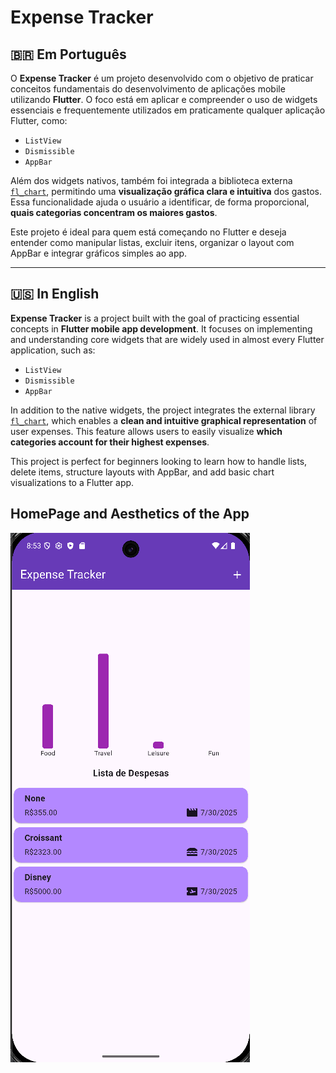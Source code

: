 # Expense Tracker

## 🇧🇷 Em Português

O **Expense Tracker** é um projeto desenvolvido com o objetivo de praticar conceitos fundamentais do desenvolvimento de aplicações mobile utilizando **Flutter**. O foco está em aplicar e compreender o uso de widgets essenciais e frequentemente utilizados em praticamente qualquer aplicação Flutter, como:

- `ListView`
- `Dismissible`
- `AppBar`

Além dos widgets nativos, também foi integrada a biblioteca externa [`fl_chart`](https://pub.dev/packages/fl_chart), permitindo uma **visualização gráfica clara e intuitiva** dos gastos. Essa funcionalidade ajuda o usuário a identificar, de forma proporcional, **quais categorias concentram os maiores gastos**.

Este projeto é ideal para quem está começando no Flutter e deseja entender como manipular listas, excluir itens, organizar o layout com AppBar e integrar gráficos simples ao app.

---

## 🇺🇸 In English

**Expense Tracker** is a project built with the goal of practicing essential concepts in **Flutter mobile app development**. It focuses on implementing and understanding core widgets that are widely used in almost every Flutter application, such as:

- `ListView`
- `Dismissible`
- `AppBar`

In addition to the native widgets, the project integrates the external library [`fl_chart`](https://pub.dev/packages/fl_chart), which enables a **clean and intuitive graphical representation** of user expenses. This feature allows users to easily visualize **which categories account for their highest expenses**.

This project is perfect for beginners looking to learn how to handle lists, delete items, structure layouts with AppBar, and add basic chart visualizations to a Flutter app.

## HomePage and Aesthetics of the App


![app home page](img.png)